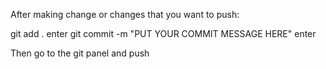 After making change or changes that you want to push:

git add . enter
git commit -m "PUT YOUR COMMIT MESSAGE HERE" enter

Then go to the git panel and push
